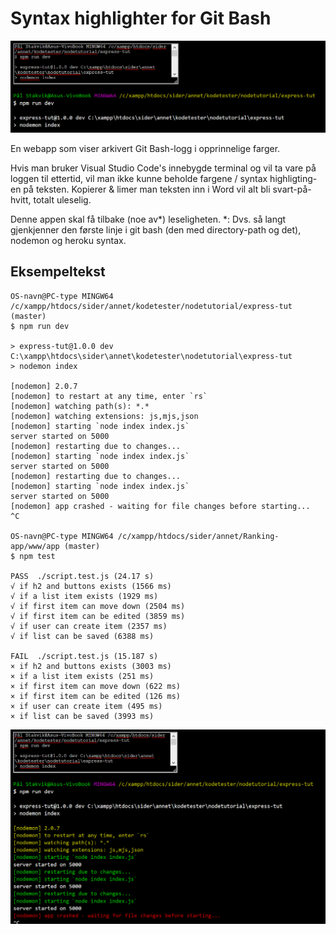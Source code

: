 # Syntax highlighter for Git Bash
![App_interface](images/app.png)

En webapp som viser arkivert Git Bash-logg i opprinnelige farger.

Hvis man bruker Visual Studio Code's innebygde terminal og vil ta vare på loggen til ettertid, vil man ikke kunne beholde fargene / syntax highligting-en på teksten. Kopierer & limer man teksten inn i Word vil alt bli svart-på-hvitt, totalt uleselig.

Denne appen skal få tilbake (noe av*) leseligheten. *: Dvs. så langt gjenkjenner den første linje i git bash (den med directory-path og det), nodemon og heroku syntax.

## Eksempeltekst
```
OS-navn@PC-type MINGW64 /c/xampp/htdocs/sider/annet/kodetester/nodetutorial/express-tut (master)
$ npm run dev

> express-tut@1.0.0 dev C:\xampp\htdocs\sider\annet\kodetester\nodetutorial\express-tut
> nodemon index

[nodemon] 2.0.7
[nodemon] to restart at any time, enter `rs`
[nodemon] watching path(s): *.*
[nodemon] watching extensions: js,mjs,json
[nodemon] starting `node index index.js`
server started on 5000
[nodemon] restarting due to changes...
[nodemon] starting `node index index.js`
server started on 5000
[nodemon] restarting due to changes...
[nodemon] starting `node index index.js`
server started on 5000
[nodemon] app crashed - waiting for file changes before starting...
^C

OS-navn@PC-type MINGW64 /c/xampp/htdocs/sider/annet/Ranking-app/www/app (master)
$ npm test

PASS  ./script.test.js (24.17 s)
√ if h2 and buttons exists (1566 ms)
√ if a list item exists (1929 ms)
√ if first item can move down (2504 ms)
√ if first item can be edited (3859 ms)
√ if user can create item (2357 ms)
√ if list can be saved (6388 ms)

FAIL  ./script.test.js (15.187 s)
× if h2 and buttons exists (3003 ms)
× if a list item exists (251 ms)
× if first item can move down (622 ms)
× if first item can be edited (126 ms)
× if user can create item (495 ms)
× if list can be saved (3993 ms)
```

![App_results](images/app-results.png)